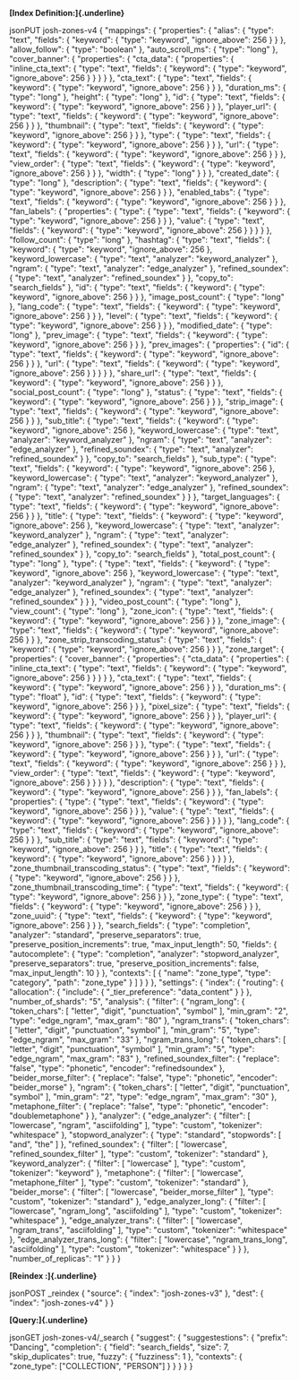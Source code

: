 **[Index Definition:]{.underline}**

jsonPUT josh-zones-v4 { \"mappings\": { \"properties\": { \"alias\": {
\"type\": \"text\", \"fields\": { \"keyword\": { \"type\": \"keyword\",
\"ignore_above\": 256 } } }, \"allow_follow\": { \"type\": \"boolean\"
}, \"auto_scroll_ms\": { \"type\": \"long\" }, \"cover_banner\": {
\"properties\": { \"cta_data\": { \"properties\": { \"inline_cta_text\":
{ \"type\": \"text\", \"fields\": { \"keyword\": { \"type\":
\"keyword\", \"ignore_above\": 256 } } } } }, \"cta_text\": { \"type\":
\"text\", \"fields\": { \"keyword\": { \"type\": \"keyword\",
\"ignore_above\": 256 } } }, \"duration_ms\": { \"type\": \"long\" },
\"height\": { \"type\": \"long\" }, \"id\": { \"type\": \"text\",
\"fields\": { \"keyword\": { \"type\": \"keyword\", \"ignore_above\":
256 } } }, \"player_url\": { \"type\": \"text\", \"fields\": {
\"keyword\": { \"type\": \"keyword\", \"ignore_above\": 256 } } },
\"thumbnail\": { \"type\": \"text\", \"fields\": { \"keyword\": {
\"type\": \"keyword\", \"ignore_above\": 256 } } }, \"type\": {
\"type\": \"text\", \"fields\": { \"keyword\": { \"type\": \"keyword\",
\"ignore_above\": 256 } } }, \"url\": { \"type\": \"text\", \"fields\":
{ \"keyword\": { \"type\": \"keyword\", \"ignore_above\": 256 } } },
\"view_order\": { \"type\": \"text\", \"fields\": { \"keyword\": {
\"type\": \"keyword\", \"ignore_above\": 256 } } }, \"width\": {
\"type\": \"long\" } } }, \"created_date\": { \"type\": \"long\" },
\"description\": { \"type\": \"text\", \"fields\": { \"keyword\": {
\"type\": \"keyword\", \"ignore_above\": 256 } } }, \"enabled_tabs\": {
\"type\": \"text\", \"fields\": { \"keyword\": { \"type\": \"keyword\",
\"ignore_above\": 256 } } }, \"fan_labels\": { \"properties\": {
\"type\": { \"type\": \"text\", \"fields\": { \"keyword\": { \"type\":
\"keyword\", \"ignore_above\": 256 } } }, \"value\": { \"type\":
\"text\", \"fields\": { \"keyword\": { \"type\": \"keyword\",
\"ignore_above\": 256 } } } } }, \"follow_count\": { \"type\": \"long\"
}, \"hashtag\": { \"type\": \"text\", \"fields\": { \"keyword\": {
\"type\": \"keyword\", \"ignore_above\": 256 }, \"keyword_lowercase\": {
\"type\": \"text\", \"analyzer\": \"keyword_analyzer\" }, \"ngram\": {
\"type\": \"text\", \"analyzer\": \"edge_analyzer\" },
\"refined_soundex\": { \"type\": \"text\", \"analyzer\":
\"refined_soundex\" } }, \"copy_to\": \"search_fields\" }, \"id\": {
\"type\": \"text\", \"fields\": { \"keyword\": { \"type\": \"keyword\",
\"ignore_above\": 256 } } }, \"image_post_count\": { \"type\": \"long\"
}, \"lang_code\": { \"type\": \"text\", \"fields\": { \"keyword\": {
\"type\": \"keyword\", \"ignore_above\": 256 } } }, \"level\": {
\"type\": \"text\", \"fields\": { \"keyword\": { \"type\": \"keyword\",
\"ignore_above\": 256 } } }, \"modified_date\": { \"type\": \"long\" },
\"prev_image\": { \"type\": \"text\", \"fields\": { \"keyword\": {
\"type\": \"keyword\", \"ignore_above\": 256 } } }, \"prev_images\": {
\"properties\": { \"id\": { \"type\": \"text\", \"fields\": {
\"keyword\": { \"type\": \"keyword\", \"ignore_above\": 256 } } },
\"url\": { \"type\": \"text\", \"fields\": { \"keyword\": { \"type\":
\"keyword\", \"ignore_above\": 256 } } } } }, \"share_url\": { \"type\":
\"text\", \"fields\": { \"keyword\": { \"type\": \"keyword\",
\"ignore_above\": 256 } } }, \"social_post_count\": { \"type\": \"long\"
}, \"status\": { \"type\": \"text\", \"fields\": { \"keyword\": {
\"type\": \"keyword\", \"ignore_above\": 256 } } }, \"strip_image\": {
\"type\": \"text\", \"fields\": { \"keyword\": { \"type\": \"keyword\",
\"ignore_above\": 256 } } }, \"sub_title\": { \"type\": \"text\",
\"fields\": { \"keyword\": { \"type\": \"keyword\", \"ignore_above\":
256 }, \"keyword_lowercase\": { \"type\": \"text\", \"analyzer\":
\"keyword_analyzer\" }, \"ngram\": { \"type\": \"text\", \"analyzer\":
\"edge_analyzer\" }, \"refined_soundex\": { \"type\": \"text\",
\"analyzer\": \"refined_soundex\" } }, \"copy_to\": \"search_fields\" },
\"sub_type\": { \"type\": \"text\", \"fields\": { \"keyword\": {
\"type\": \"keyword\", \"ignore_above\": 256 }, \"keyword_lowercase\": {
\"type\": \"text\", \"analyzer\": \"keyword_analyzer\" }, \"ngram\": {
\"type\": \"text\", \"analyzer\": \"edge_analyzer\" },
\"refined_soundex\": { \"type\": \"text\", \"analyzer\":
\"refined_soundex\" } } }, \"target_languages\": { \"type\": \"text\",
\"fields\": { \"keyword\": { \"type\": \"keyword\", \"ignore_above\":
256 } } }, \"title\": { \"type\": \"text\", \"fields\": { \"keyword\": {
\"type\": \"keyword\", \"ignore_above\": 256 }, \"keyword_lowercase\": {
\"type\": \"text\", \"analyzer\": \"keyword_analyzer\" }, \"ngram\": {
\"type\": \"text\", \"analyzer\": \"edge_analyzer\" },
\"refined_soundex\": { \"type\": \"text\", \"analyzer\":
\"refined_soundex\" } }, \"copy_to\": \"search_fields\" },
\"total_post_count\": { \"type\": \"long\" }, \"type\": { \"type\":
\"text\", \"fields\": { \"keyword\": { \"type\": \"keyword\",
\"ignore_above\": 256 }, \"keyword_lowercase\": { \"type\": \"text\",
\"analyzer\": \"keyword_analyzer\" }, \"ngram\": { \"type\": \"text\",
\"analyzer\": \"edge_analyzer\" }, \"refined_soundex\": { \"type\":
\"text\", \"analyzer\": \"refined_soundex\" } } }, \"video_post_count\":
{ \"type\": \"long\" }, \"view_count\": { \"type\": \"long\" },
\"zone_icon\": { \"type\": \"text\", \"fields\": { \"keyword\": {
\"type\": \"keyword\", \"ignore_above\": 256 } } }, \"zone_image\": {
\"type\": \"text\", \"fields\": { \"keyword\": { \"type\": \"keyword\",
\"ignore_above\": 256 } } }, \"zone_strip_transcoding_status\": {
\"type\": \"text\", \"fields\": { \"keyword\": { \"type\": \"keyword\",
\"ignore_above\": 256 } } }, \"zone_target\": { \"properties\": {
\"cover_banner\": { \"properties\": { \"cta_data\": { \"properties\": {
\"inline_cta_text\": { \"type\": \"text\", \"fields\": { \"keyword\": {
\"type\": \"keyword\", \"ignore_above\": 256 } } } } }, \"cta_text\": {
\"type\": \"text\", \"fields\": { \"keyword\": { \"type\": \"keyword\",
\"ignore_above\": 256 } } }, \"duration_ms\": { \"type\": \"float\" },
\"id\": { \"type\": \"text\", \"fields\": { \"keyword\": { \"type\":
\"keyword\", \"ignore_above\": 256 } } }, \"pixel_size\": { \"type\":
\"text\", \"fields\": { \"keyword\": { \"type\": \"keyword\",
\"ignore_above\": 256 } } }, \"player_url\": { \"type\": \"text\",
\"fields\": { \"keyword\": { \"type\": \"keyword\", \"ignore_above\":
256 } } }, \"thumbnail\": { \"type\": \"text\", \"fields\": {
\"keyword\": { \"type\": \"keyword\", \"ignore_above\": 256 } } },
\"type\": { \"type\": \"text\", \"fields\": { \"keyword\": { \"type\":
\"keyword\", \"ignore_above\": 256 } } }, \"url\": { \"type\": \"text\",
\"fields\": { \"keyword\": { \"type\": \"keyword\", \"ignore_above\":
256 } } }, \"view_order\": { \"type\": \"text\", \"fields\": {
\"keyword\": { \"type\": \"keyword\", \"ignore_above\": 256 } } } } },
\"description\": { \"type\": \"text\", \"fields\": { \"keyword\": {
\"type\": \"keyword\", \"ignore_above\": 256 } } }, \"fan_labels\": {
\"properties\": { \"type\": { \"type\": \"text\", \"fields\": {
\"keyword\": { \"type\": \"keyword\", \"ignore_above\": 256 } } },
\"value\": { \"type\": \"text\", \"fields\": { \"keyword\": { \"type\":
\"keyword\", \"ignore_above\": 256 } } } } }, \"lang_code\": { \"type\":
\"text\", \"fields\": { \"keyword\": { \"type\": \"keyword\",
\"ignore_above\": 256 } } }, \"sub_title\": { \"type\": \"text\",
\"fields\": { \"keyword\": { \"type\": \"keyword\", \"ignore_above\":
256 } } }, \"title\": { \"type\": \"text\", \"fields\": { \"keyword\": {
\"type\": \"keyword\", \"ignore_above\": 256 } } } } },
\"zone_thumbnail_transcoding_status\": { \"type\": \"text\", \"fields\":
{ \"keyword\": { \"type\": \"keyword\", \"ignore_above\": 256 } } },
\"zone_thumbnail_transcoding_time\": { \"type\": \"text\", \"fields\": {
\"keyword\": { \"type\": \"keyword\", \"ignore_above\": 256 } } },
\"zone_type\": { \"type\": \"text\", \"fields\": { \"keyword\": {
\"type\": \"keyword\", \"ignore_above\": 256 } } }, \"zone_uuid\": {
\"type\": \"text\", \"fields\": { \"keyword\": { \"type\": \"keyword\",
\"ignore_above\": 256 } } }, \"search_fields\": { \"type\":
\"completion\", \"analyzer\": \"standard\", \"preserve_separators\":
true, \"preserve_position_increments\": true, \"max_input_length\": 50,
\"fields\": { \"autocomplete\": { \"type\": \"completion\",
\"analyzer\": \"stopword_analyzer\", \"preserve_separators\": true,
\"preserve_position_increments\": false, \"max_input_length\": 10 } },
\"contexts\": \[ { \"name\": \"zone_type\", \"type\": \"category\",
\"path\": \"zone_type\" } \] } } }, \"settings\": { \"index\": {
\"routing\": { \"allocation\": { \"include\": { \"\_tier_preference\":
\"data_content\" } } }, \"number_of_shards\": \"5\", \"analysis\": {
\"filter\": { \"ngram_long\": { \"token_chars\": \[ \"letter\",
\"digit\", \"punctuation\", \"symbol\" \], \"min_gram\": \"2\",
\"type\": \"edge_ngram\", \"max_gram\": \"80\" }, \"ngram_trans\": {
\"token_chars\": \[ \"letter\", \"digit\", \"punctuation\", \"symbol\"
\], \"min_gram\": \"5\", \"type\": \"edge_ngram\", \"max_gram\": \"33\"
}, \"ngram_trans_long\": { \"token_chars\": \[ \"letter\", \"digit\",
\"punctuation\", \"symbol\" \], \"min_gram\": \"5\", \"type\":
\"edge_ngram\", \"max_gram\": \"83\" }, \"refined_soundex_filter\": {
\"replace\": \"false\", \"type\": \"phonetic\", \"encoder\":
\"refinedsoundex\" }, \"beider_morse_filter\": { \"replace\": \"false\",
\"type\": \"phonetic\", \"encoder\": \"beider_morse\" }, \"ngram\": {
\"token_chars\": \[ \"letter\", \"digit\", \"punctuation\", \"symbol\"
\], \"min_gram\": \"2\", \"type\": \"edge_ngram\", \"max_gram\": \"30\"
}, \"metaphone_filter\": { \"replace\": \"false\", \"type\":
\"phonetic\", \"encoder\": \"doublemetaphone\" } }, \"analyzer\": {
\"edge_analyzer\": { \"filter\": \[ \"lowercase\", \"ngram\",
\"asciifolding\" \], \"type\": \"custom\", \"tokenizer\": \"whitespace\"
}, \"stopword_analyzer\": { \"type\": \"standard\", \"stopwords\": \[
\"and\", \"the\" \] }, \"refined_soundex\": { \"filter\": \[
\"lowercase\", \"refined_soundex_filter\" \], \"type\": \"custom\",
\"tokenizer\": \"standard\" }, \"keyword_analyzer\": { \"filter\": \[
\"lowercase\" \], \"type\": \"custom\", \"tokenizer\": \"keyword\" },
\"metaphone\": { \"filter\": \[ \"lowercase\", \"metaphone_filter\" \],
\"type\": \"custom\", \"tokenizer\": \"standard\" }, \"beider_morse\": {
\"filter\": \[ \"lowercase\", \"beider_morse_filter\" \], \"type\":
\"custom\", \"tokenizer\": \"standard\" }, \"edge_analyzer_long\": {
\"filter\": \[ \"lowercase\", \"ngram_long\", \"asciifolding\" \],
\"type\": \"custom\", \"tokenizer\": \"whitespace\" },
\"edge_analyzer_trans\": { \"filter\": \[ \"lowercase\",
\"ngram_trans\", \"asciifolding\" \], \"type\": \"custom\",
\"tokenizer\": \"whitespace\" }, \"edge_analyzer_trans_long\": {
\"filter\": \[ \"lowercase\", \"ngram_trans_long\", \"asciifolding\" \],
\"type\": \"custom\", \"tokenizer\": \"whitespace\" } } },
\"number_of_replicas\": \"1\" } } }

**[Reindex :]{.underline}**

jsonPOST \_reindex { \"source\": { \"index\": \"josh-zones-v3\" },
\"dest\": { \"index\": \"josh-zones-v4\" } }

**[Query:]{.underline}**

jsonGET josh-zones-v4/\_search { \"suggest\": { \"suggestestions\": {
\"prefix\": \"Dancing\", \"completion\": { \"field\": \"search_fields\",
\"size\": 7, \"skip_duplicates\": true, \"fuzzy\": { \"fuzziness\": 1 },
\"contexts\": { \"zone_type\": \[\"COLLECTION\", \"PERSON\"\] } } } } }
